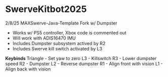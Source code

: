 # SwerveKitbot2025
 2/8/25 MAXSwerve-Java-Template Fork w/ Dumpster

- Works w/ PS5 controller, Xbox code is commented out
- Will work with ADIS16470 IMU
- Includes Dumpster subsystem actived by R2
- Includes Swerve kill switch activated by L3

**Keybinds**
Triangle - Set yaw to zero
L3 - Killswitch
R3 - Lower dumpster speed
R2 - Dumpster
L2 - Reverse dumpster
R1 - Align front with vision
L1 - Align back with vision
